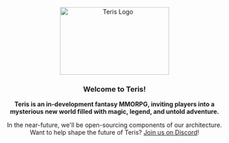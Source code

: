 <div align="center">
  <img src="https://ter.is/images/logo.png" width="250" height="156" alt="Teris Logo" />
  <h3>Welcome to Teris!</h3>
  <p><strong>Teris is an in-development fantasy MMORPG, inviting players into a mysterious new world filled with magic, legend, and untold adventure.</strong></p>
  <p>In the near-future, we'll be open-sourcing components of our architecture. Want to help shape the future of Teris? <a href="https://discord.gg/XB7gEqUJB7" target="_blank">Join us on Discord</a>!</p>
</div>
